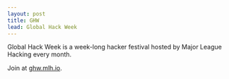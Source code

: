 ```yaml
---
layout: post
title: GHW 
lead: Global Hack Week
---
```


Global Hack Week is a week-long hacker festival hosted by Major League 
Hacking every month.



Join at [ghw.mlh.io](https://ghw.mlh.io).